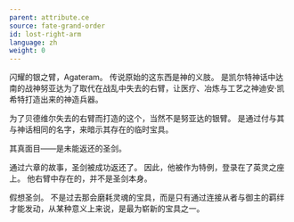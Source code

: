 ```yaml
---
parent: attribute.ce
source: fate-grand-order
id: lost-right-arm
language: zh
weight: 0
---
```


闪耀的银之臂，Agateram。
传说原始的这东西是神的义肢。
是凯尔特神话中达南的战神努亚达为了取代在战乱中失去的右臂，让医疗、冶炼与工艺之神迪安·凯希特打造出来的神造兵器。

为了贝德维尔失去的右臂而打造的这个，当然不是努亚达的银臂。
是通过付与其与神话相同的名字，来暗示其存在的临时宝具。

其真面目——是未能返还的圣剑。

通过六章的故事，圣剑被成功返还了。
因此，他被作为特例，登录在了英灵之座上。
他右臂中存在的，并不是圣剑本身。

假想圣剑。
不是过去那会磨耗灵魂的宝具，而是只有通过连接从者与御主的羁绊才能发动，从某种意义上来说，是最为崭新的宝具之一。
